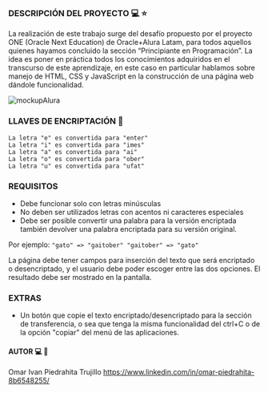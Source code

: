### DESCRIPCIÓN DEL PROYECTO :computer: :star:
La realización de este trabajo surge del desafío propuesto por el proyecto ONE (Oracle Next Education) de Oracle+Alura Latam, para todos aquellos quienes hayamos concluido la sección “Principiante en Programación”. 
La idea es poner en práctica todos los conocimientos adquiridos en el transcurso de este aprendizaje, en este caso en particular hablamos sobre manejo de HTML, CSS y JavaScript en la construcción de una página web dándole funcionalidad.

![mockupAlura](https://i.imgur.com/geniT48.png "mockupAlura")

### LLAVES DE ENCRIPTACIÓN :key:

    La letra "e" es convertida para "enter"
    La letra "i" es convertida para "imes"
    La letra "a" es convertida para "ai"
    La letra "o" es convertida para "ober"
    La letra "u" es convertida para "ufat"


### REQUISITOS
- Debe funcionar solo con letras minúsculas
- No deben ser utilizados letras con acentos ni caracteres especiales
- Debe ser posible convertir una palabra para la versión encriptada también devolver una palabra encriptada para su versión original.

Por ejemplo:
`"gato" => "gaitober"
"gaitober" => "gato"`

La página debe tener campos para
inserción del texto que será encriptado o desencriptado, y el usuario debe poder escoger entre las dos opciones.
El resultado debe ser mostrado en la pantalla.

### EXTRAS
- Un botón que copie el texto encriptado/desencriptado para la sección de transferencia, o sea que tenga la misma funcionalidad del ctrl+C o de la opción "copiar" del menú de las aplicaciones.

#### AUTOR :computer: :boy:

Omar Ivan Piedrahita Trujillo
https://www.linkedin.com/in/omar-piedrahita-8b6548255/
